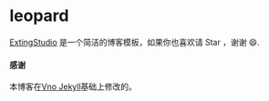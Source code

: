 # leopard

[ExtingStudio](http://extingstudio.top) 是一个简洁的博客模板，如果你也喜欢请 Star ，谢谢 😄.

#### 感谢   

本博客在[Vno Jekyll](https://github.com/onevcat/vno-jekyll)基础上修改的。  